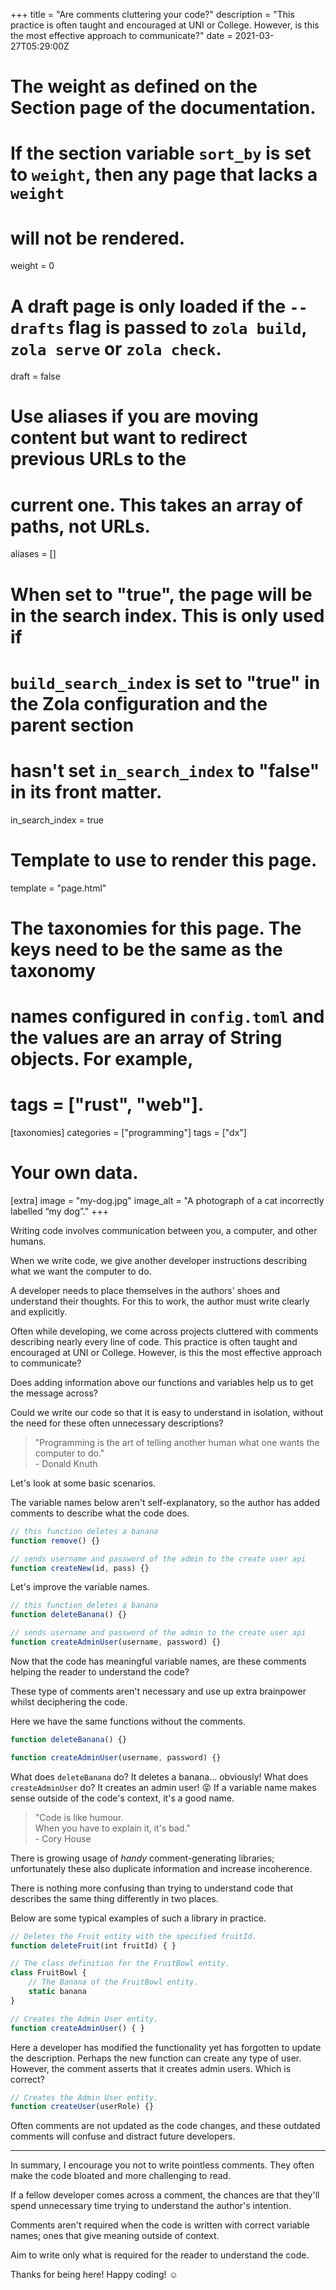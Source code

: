 +++
title = "Are comments cluttering your code?"
description = "This practice is often taught and encouraged at UNI or College. However, is this the most effective approach to communicate?"
date = 2021-03-27T05:29:00Z

# The weight as defined on the Section page of the documentation.
# If the section variable `sort_by` is set to `weight`, then any page that lacks a `weight`
# will not be rendered.
weight = 0

# A draft page is only loaded if the `--drafts` flag is passed to `zola build`, `zola serve` or `zola check`.
draft = false

# Use aliases if you are moving content but want to redirect previous URLs to the
# current one. This takes an array of paths, not URLs.
aliases = []

# When set to "true", the page will be in the search index. This is only used if
# `build_search_index` is set to "true" in the Zola configuration and the parent section
# hasn't set `in_search_index` to "false" in its front matter.
in_search_index = true

# Template to use to render this page.
template = "page.html"

# The taxonomies for this page. The keys need to be the same as the taxonomy
# names configured in `config.toml` and the values are an array of String objects. For example,
# tags = ["rust", "web"].
[taxonomies]
categories = ["programming"]
tags = ["dx"]

# Your own data.
[extra]
image = "my-dog.jpg"
image_alt = "A photograph of a cat incorrectly labelled “my dog”."
+++

Writing code involves communication between you, a computer, and other humans.

When we write code, we give another developer instructions describing what we want the computer to do.

A developer needs to place themselves in the authors' shoes and understand their thoughts. For this to work, the author must write clearly and explicitly.

Often while developing, we come across projects cluttered with comments describing nearly every line of code. This practice is often taught and encouraged at UNI or College. However, is this the most effective approach to communicate?

Does adding information above our functions and variables help us to get the message across?

Could we write our code so that it is easy to understand in isolation, without the need for these often unnecessary descriptions?

> "Programming is the art of telling another human what one wants the computer to do."<br />- Donald Knuth

Let's look at some basic scenarios.

The variable names below aren't self-explanatory, so the author has added comments to describe what the code does.

```ts
// this function deletes a banana
function remove() {}

// sends username and password of the admin to the create user api
function createNew(id, pass) {}
```

Let's improve the variable names.

```ts
// this function deletes a banana
function deleteBanana() {}

// sends username and password of the admin to the create user api
function createAdminUser(username, password) {}
```

Now that the code has meaningful variable names, are these comments helping the reader to understand the code?

These type of comments aren't necessary and use up extra brainpower whilst deciphering the code.

Here we have the same functions without the comments.

```ts
function deleteBanana() {}

function createAdminUser(username, password) {}
```

What does `deleteBanana` do? It deletes a banana... obviously!
What does `createAdminUser` do? It creates an admin user! 😝
If a variable name makes sense outside of the code's context, it's a good name.

> "Code is like humour.<br />When you have to explain it, it's bad."<br />- Cory House

There is growing usage of _handy_ comment-generating libraries; unfortunately these also duplicate information and increase incoherence.

There is nothing more confusing than trying to understand code that describes the same thing differently in two places.

Below are some typical examples of such a library in practice.

```ts
// Deletes the Fruit entity with the specified fruitId.
function deleteFruit(int fruitId) { }

// The class definition for the FruitBowl entity.
class FruitBowl {
    // The Banana of the FruitBowl entity.
    static banana
}

// Creates the Admin User entity.
function createAdminUser() { }
```

Here a developer has modified the functionality yet has forgotten to update the description. Perhaps the new function can create any type of user. However, the comment asserts that it creates admin users. Which is correct?

```ts
// Creates the Admin User entity.
function createUser(userRole) {}
```

Often comments are not updated as the code changes, and these outdated comments will confuse and distract future developers.

---

In summary, I encourage you not to write pointless comments. They often make the code bloated and more challenging to read.

If a fellow developer comes across a comment, the chances are that they'll spend unnecessary time trying to understand the author's intention.

Comments aren't required when the code is written with correct variable names; ones that give meaning outside of context.

Aim to write only what is required for the reader to understand the code.

Thanks for being here! Happy coding! ☺️
